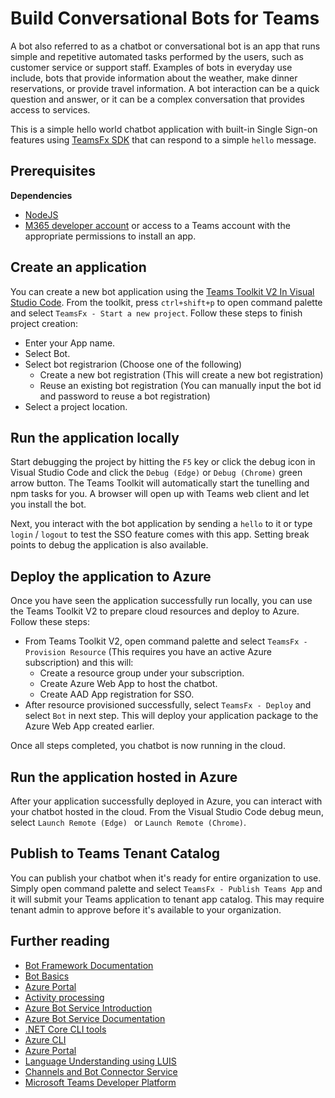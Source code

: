 # Build Conversational Bots for Teams

A bot also referred to as a chatbot or conversational bot is an app that runs simple and repetitive automated tasks performed by the users, such as customer service or support staff. Examples of bots in everyday use include, bots that provide information about the weather, make dinner reservations, or provide travel information. A bot interaction can be a quick question and answer, or it can be a complex conversation that provides access to services.

This is a simple hello world chatbot application with built-in Single Sign-on features using [TeamsFx SDK](https://github.com/OfficeDev/TeamsFx/tree/main/packages/sdk) that can respond to a simple `hello` message.

## Prerequisites
**Dependencies**
-  [NodeJS](https://nodejs.org/en/)
-  [M365 developer account](https://docs.microsoft.com/en-us/microsoftteams/platform/concepts/build-and-test/prepare-your-o365-tenant) or access to a Teams account with the appropriate permissions to install an app.

## Create an application
You can create a new bot application using the [Teams Toolkit V2 In Visual Studio Code](https://msazure.visualstudio.com/Microsoft%20Teams%20Extensibility/_wiki/wikis/Microsoft-Teams-Extensibility.wiki/150250/Public-Preview). From the toolkit, press `ctrl+shift+p` to open command palette and select `TeamsFx - Start a new project`. Follow these steps to finish project creation:
- Enter your App name.
- Select Bot.
- Select bot registrarion (Choose one of the following)
  - Create a new bot registration (This will create a new bot registration)
  - Reuse an existing bot registration (You can manually input the bot id and password to reuse a bot registration)
- Select a project location.

## Run the application locally
Start debugging the project by hitting the `F5` key or click the debug icon in Visual Studio Code and click the `Debug (Edge)` or `Debug (Chrome)` green arrow button. The Teams Toolkit will automatically start the tunelling and npm tasks for you. A browser will open up with Teams web client and let you install the bot.

Next, you interact with the bot application by sending a `hello` to it or type `login` / `logout` to test the SSO feature comes with this app. Setting break points to debug the application is also available.

## Deploy the application to Azure
Once you have seen the application successfully run locally, you can use the Teams Toolkit V2 to prepare cloud resources and deploy to Azure. Follow these steps:
- From Teams Toolkit V2, open command palette and select `TeamsFx - Provision Resource` (This requires you have an active Azure subscription) and this will:
  - Create a resource group under your subscription.
  - Create Azure Web App to host the chatbot.
  - Create AAD App registration for SSO.
- After resource provisioned successfully, select `TeamsFx - Deploy` and select `Bot` in next step. This will deploy your application package to the Azure Web App created earlier.

Once all steps completed, you chatbot is now running in the cloud.

## Run the application hosted in Azure
After your application successfully deployed in Azure, you can interact with your chatbot hosted in the cloud. From the Visual Studio Code debug meun, select `Launch Remote (Edge) ` or `Launch Remote (Chrome)`.

## Publish to Teams Tenant Catalog
You can publish your chatbot when it's ready for entire organization to use. Simply open command palette and select `TeamsFx - Publish Teams App` and it will submit your Teams application to tenant app catalog. This may require tenant admin to approve before it's available to your organization.

## Further reading
- [Bot Framework Documentation](https://docs.botframework.com)
- [Bot Basics](https://docs.microsoft.com/azure/bot-service/bot-builder-basics?view=azure-bot-service-4.0)
- [Azure Portal](https://portal.azure.com)
- [Activity processing](https://docs.microsoft.com/en-us/azure/bot-service/bot-builder-concept-activity-processing?view=azure-bot-service-4.0)
- [Azure Bot Service Introduction](https://docs.microsoft.com/azure/bot-service/bot-service-overview-introduction?view=azure-bot-service-4.0)
- [Azure Bot Service Documentation](https://docs.microsoft.com/azure/bot-service/?view=azure-bot-service-4.0)
- [.NET Core CLI tools](https://docs.microsoft.com/en-us/dotnet/core/tools/?tabs=netcore2x)
- [Azure CLI](https://docs.microsoft.com/cli/azure/?view=azure-cli-latest)
- [Azure Portal](https://portal.azure.com)
- [Language Understanding using LUIS](https://docs.microsoft.com/en-us/azure/cognitive-services/luis/)
- [Channels and Bot Connector Service](https://docs.microsoft.com/en-us/azure/bot-service/bot-concepts?view=azure-bot-service-4.0)
- [Microsoft Teams Developer Platform](https://docs.microsoft.com/en-us/microsoftteams/platform/)
